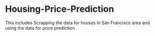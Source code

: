 # Housing-Price-Prediction
This includes Scrapping the data for houses in San Francisco area and using the data for price prediction.
